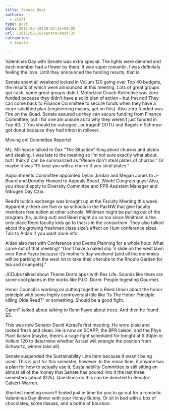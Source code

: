 ```yaml
---
title: Senate Beat
authors: 
  - Staff
type: post
date: 2011-02-18T20:02:21+00:00
url: /2011/02/18/senate-beat-3/
categories:
  - Senate

---
```

Valentines Day with Senate was extra special. The lights were dimmed and each member had a flower by them. It was super romantic. I was definitely feeling the love. Until they announced the funding results, that is.

Senate spent all weekend locked in Vollum 120 going over Top 40 budgets, the results of which were announced at this meeting. Lots of great groups got cash, some great groups didn’t. Motorized Couch Kollective was zero funded because they didn’t have a solid plan of action – but fret not! They can come back to Finance Committee to secure funds when they have a more solidified plan (engineering majors, get on this). Also zero funded was Fire on the Quad. Senate assured us they can secure funding from Finance Committee, but I for one am unsure as to why they weren’t just funded in Top 40&#8230;? You should be outraged&#8230;outraged! DOTU and Bagels n Schmear got donut because they had $hitton$ in rollover.

Moving on! Committee Reports!

Mz. Millhouse talked to Dax “The Situation” King about churros and plates and stealing. I was late to the meeting so I’m not sure exactly what about, but I think it can be summarized as “Please don’t steal plates of churros.” Or maybe it was “I’ll beat you with a churro if you steal plates.”
  
Appointments Committee appointed Dylan Jordan and Megan Jones to J-Board and Dorothy Howard to Appeals Board. Wooh! Congrats guys! Also, you should apply to Diversity Committee and PPR Assistant Manager and Nitrogen Day Czar.

Reed’s tuition exchange was brought up at the Faculty Meeting this week. Apparently there are five or so schools in the PacNW that give faculty members free tuition at other schools. Whitman might be pulling out of the program (ha, pulling out) and Reed might do so too since Whitman is the only place Reed faculty kids go to that is in the consortium. They also talked about the growing freshman class size’s effect on Hum conference sizes. Talk to Aidan if you want more info.

Aidan also met with Conference and Events Planning for a whole hour. What came out of that meeting? “Don’t have a naked slip ‘n slide on the west lawn over Renn Fayre because it’s mother’s day weekend [and all the mommies will be parking in the west lot to take their cherubs to the Rhodie Garden for tea and crumpets].”

JCDubs talked about Theme Dorm apps with Res Life. Sounds like there are some cool places in the works like P.I.G. Dorm: People Ingesting Gourmet.

Honor Council is working on putting together a Reed Union about the honor principle with some highly controversial title like “Is The Honor Principle killing Olde Reed?” or something. Should be a good fight.

GaronT talked about talking to Renn Fayre about trees. And then he found $5.

This was new Senator David Azrael’s first meeting. He wore plaid and looked fresh and clean. He is now on SCAPP, the BPR liaison, and the Phys Plant liaison (maybe, there’s a cage fight scheduled for tonight at 6:30pm in Vollum 120 to determine whether Azrael will wrangle the position from Schwartz, winner take all).

Senate suspended the Sustainability Line Item because it wasn’t being used. This is just for this semester, however. In the mean time, if anyone has a plan for how to actually use it, Sustainability Committee is still sitting on almost all of the money that Senate has poured into it the last three semesters (about $12k). Questions on this can be directed to Senator Calvert-Warren.

Shortest meeting evarrr!! Ended just in time for you to go out for a romantic Valentines Day dinner with your Honey Bunny. Or sit in bed with a box of chocolates, some tissues, and a bottle of bourbon.